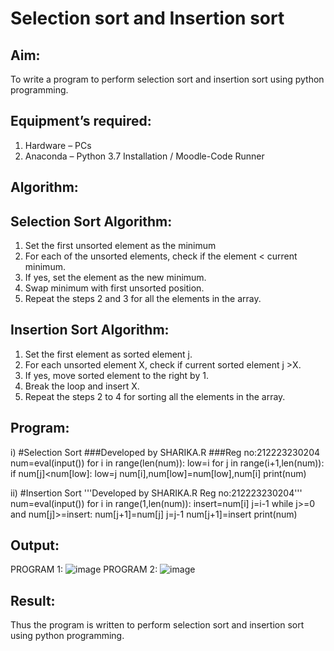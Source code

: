 # Selection sort and Insertion sort
## Aim:
To write a program to perform selection sort and insertion sort using python programming.
## Equipment’s required:
1.	Hardware – PCs
2.	Anaconda – Python 3.7 Installation / Moodle-Code Runner
## Algorithm:
## Selection Sort Algorithm:
1.	Set the first unsorted element as the minimum
2.	For each of the unsorted elements, check if the element < current minimum.
3.	If yes, set the element as the new minimum.
4.	Swap minimum with first unsorted position.
5.	Repeat the steps 2 and 3 for all the elements in the array.
## Insertion Sort Algorithm:
1.	Set the first element as sorted element j.
2.	For each unsorted element X, check if current sorted element j >X.
3.	If yes, move sorted element to the right by 1.
4.	Break the loop and insert X.
5.	Repeat the steps 2 to 4 for sorting all the elements in the array.
## Program:
i)	#Selection Sort
###Developed by SHARIKA.R
###Reg no:212223230204
num=eval(input())
for i in range(len(num)):
    low=i
    for j in range(i+1,len(num)):
        if num[j]<num[low]:
            low=j
    num[i],num[low]=num[low],num[i]
print(num)
        
ii)	#Insertion Sort
'''Developed by SHARIKA.R
Reg no:212223230204'''
num=eval(input())
for i in range(1,len(num)):
    insert=num[i]
    j=i-1
    while j>=0 and num[j]>=insert:
        num[j+1]=num[j]
        j=j-1
    num[j+1]=insert
print(num)

## Output:
PROGRAM 1:
![image](https://github.com/SHARIKA818/Sorting-Algorithms/assets/139834761/bbd8bdf2-bb71-4f52-8aec-736b8c59a38f)
PROGRAM 2:
![image](https://github.com/SHARIKA818/Sorting-Algorithms/assets/139834761/29c7dbac-1487-4ca6-8f8e-afc0d29dbad3)


## Result:
Thus the program is written to perform selection sort and insertion sort using python programming.
